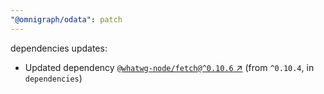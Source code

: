 ```yaml
---
"@omnigraph/odata": patch
---
```

dependencies updates:
  - Updated dependency [`@whatwg-node/fetch@^0.10.6` ↗︎](https://www.npmjs.com/package/@whatwg-node/fetch/v/0.10.6) (from `^0.10.4`, in `dependencies`)
